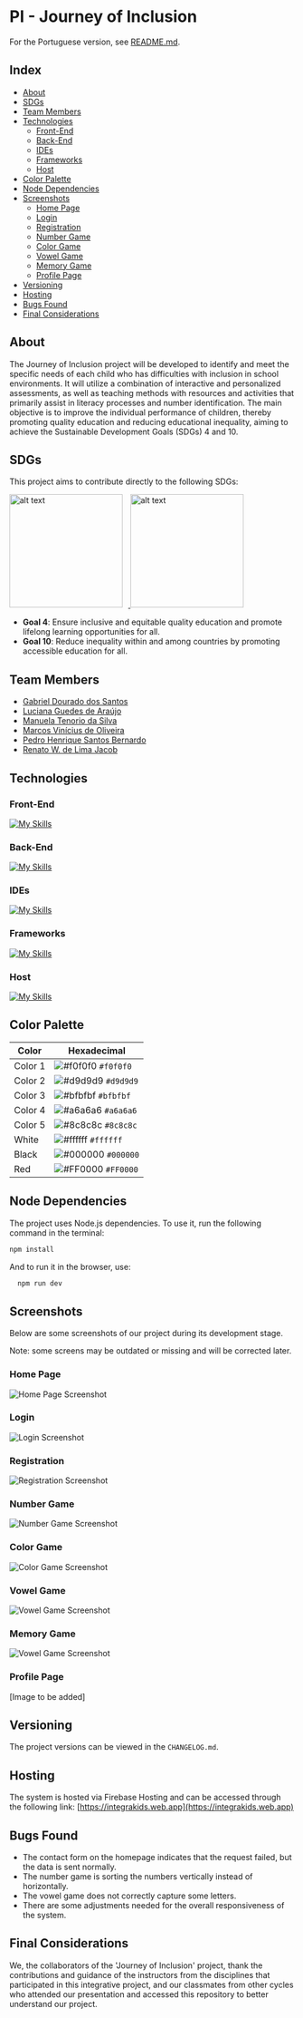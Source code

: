 # PI - Journey of Inclusion 
For the Portuguese version, see [README.md](README.md).

## Index
- [About](#about)
- [SDGs](#sdgs)
- [Team Members](#team-members)
- [Technologies](#technologies)
  - [Front-End](#front-end)
  - [Back-End](#back-end)
  - [IDEs](#ides)
  - [Frameworks](#frameworks)
  - [Host](#host)
- [Color Palette](#color-palette)
- [Node Dependencies](#node-dependencies)
- [Screenshots](#screenshots)
  - [Home Page](#home-page)
  - [Login](#login)
  - [Registration](#registration)
  - [Number Game](#number-game)
  - [Color Game](#color-game)
  - [Vowel Game](#vowel-game)
  - [Memory Game](#memory-game)
  - [Profile Page](#profile-page)
- [Versioning](#versioning)
- [Hosting](#hosting)
- [Bugs Found](#bugs-found)
- [Final Considerations](#final-considerations)


## About
The Journey of Inclusion project will be developed to identify and meet the specific needs of each child who has difficulties with inclusion in school environments. It will utilize a combination of interactive and personalized assessments, as well as teaching methods with resources and activities that primarily assist in literacy processes and number identification. The main objective is to improve the individual performance of children, thereby promoting quality education and reducing educational inequality, aiming to achieve the Sustainable Development Goals (SDGs) 4 and 10.

## SDGs
This project aims to contribute directly to the following SDGs:

<a href="https://brasil.un.org/pt-br/sdgs/4" target="_blank">
    <img src="https://brasil.un.org/profiles/undg_country/themes/custom/undg/images/SDGs/pt-br/SDG-4.svg" alt="alt text" width="200" style="margin-right: 10px;">
</a>
<a href="https://brasil.un.org/pt-br/sdgs/10" target="_blank">
    <img src="https://brasil.un.org/profiles/undg_country/themes/custom/undg/images/SDGs/pt-br/SDG-10.svg" alt="alt text" width="200">
</a>

- **Goal 4**: Ensure inclusive and equitable quality education and promote lifelong learning opportunities for all.
- **Goal 10**: Reduce inequality within and among countries by promoting accessible education for all.

## Team Members
- [Gabriel Dourado dos Santos](https://github.com/gabrieldourado21) 
- [Luciana Guedes de Araújo](https://github.com/Luciana-Guedes-de-Araujo) 
- [Manuela Tenorio da Silva](https://github.com/ManuelaTenorio)
- [Marcos Vinícius de Oliveira](https://github.com/ViniMarkos283)
- [Pedro Henrique Santos Bernardo](https://github.com/Pedro-HSB)
- [Renato W. de Lima Jacob](https://github.com/renatowljacob)

## Technologies
### Front-End
[![My Skills](https://skillicons.dev/icons?i=html,css,js,ts,react,vite&perline=3)](https://skillicons.dev)
### Back-End
[![My Skills](https://skillicons.dev/icons?i=mongodb,spring,java&perline=3)](https://skillicons.dev)
### IDEs
[![My Skills](https://skillicons.dev/icons?i=vscode,mongodb&perline=3)](https://skillicons.dev) 
### Frameworks
[![My Skills](https://skillicons.dev/icons?i=spring&perline=3)](https://skillicons.dev)
### Host
[![My Skills](https://skillicons.dev/icons?i=firebase&perline=3)](https://skillicons.dev)

## Color Palette

| Color      | Hexadecimal                                                |
|------------|------------------------------------------------------------|
| Color 1    | ![#f0f0f0](https://via.placeholder.com/10/f0f0f0?text=+) `#f0f0f0` |
| Color 2    | ![#d9d9d9](https://via.placeholder.com/10/d9d9d9?text=+) `#d9d9d9` |
| Color 3    | ![#bfbfbf](https://via.placeholder.com/10/bfbfbf?text=+) `#bfbfbf` |
| Color 4    | ![#a6a6a6](https://via.placeholder.com/10/a6a6a6?text=+) `#a6a6a6` |
| Color 5    | ![#8c8c8c](https://via.placeholder.com/10/8c8c8c?text=+) `#8c8c8c` |
| White      | ![#ffffff](https://via.placeholder.com/10/ffffff?text=+) `#ffffff` |
| Black      | ![#000000](https://via.placeholder.com/10/000000?text=+) `#000000` |
| Red        | ![#FF0000](https://via.placeholder.com/10/FF0000?text=+) `#FF0000` |

## Node Dependencies
The project uses Node.js dependencies. To use it, run the following command in the terminal:

```bash
npm install
```
And to run it in the browser, use:
```bash
  npm run dev
```

## Screenshots
Below are some screenshots of our project during its development stage.

Note: some screens may be outdated or missing and will be corrected later.

### Home Page
![Home Page Screenshot](https://github.com/ManuelaTenorio/Jornada-da-inclusao/blob/main/screenshots/home.png)

### Login
![Login Screenshot](https://github.com/ManuelaTenorio/Jornada-da-inclusao/blob/main/screenshots/login.png)

### Registration
![Registration Screenshot](https://github.com/ManuelaTenorio/Jornada-da-inclusao/blob/main/screenshots/cadastro.png)

### Number Game
![Number Game Screenshot](https://github.com/ManuelaTenorio/Jornada-da-inclusao/blob/main/screenshots/numeros.png)

### Color Game
![Color Game Screenshot](https://github.com/ManuelaTenorio/Jornada-da-inclusao/blob/main/screenshots/cores.png)

### Vowel Game
![Vowel Game Screenshot](https://github.com/ManuelaTenorio/Jornada-da-inclusao/blob/main/screenshots/vogais.png)

### Memory Game
![Vowel Game Screenshot](https://github.com/ManuelaTenorio/Jornada-da-inclusao/blob/main/screenshots/memoria.jpeg)

### Profile Page
[Image to be added]

## Versioning
The project versions can be viewed in the `CHANGELOG.md`.

## Hosting
The system is hosted via Firebase Hosting and can be accessed through the following link:
[https://integrakids.web.app](https://integrakids.web.app)

## Bugs Found
- The contact form on the homepage indicates that the request failed, but the data is sent normally.
- The number game is sorting the numbers vertically instead of horizontally.
- The vowel game does not correctly capture some letters.
- There are some adjustments needed for the overall responsiveness of the system.

## Final Considerations
We, the collaborators of the 'Journey of Inclusion' project, thank the contributions and guidance of the instructors from the disciplines that participated in this integrative project, and our classmates from other cycles who attended our presentation and accessed this repository to better understand our project.


